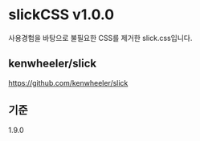 # slickCSS v1.0.0
사용경험을 바탕으로 불필요한 CSS를 제거한 slick.css입니다.

## kenwheeler/slick
<https://github.com/kenwheeler/slick>

## 기준
1.9.0